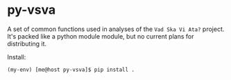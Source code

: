 # py-vsva

A set of common functions used in analyses of the `Vad Ska Vi Ata?` project. It's packed like a python module module, but no current plans for distributing it.

Install:

```
(my-env) [me@host py-vsva]$ pip install .
```
